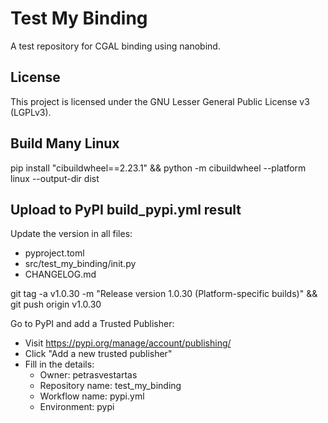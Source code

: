 # Test My Binding

A test repository for CGAL binding using nanobind.



## License

This project is licensed under the GNU Lesser General Public License v3 (LGPLv3).


## Build Many Linux

pip install "cibuildwheel==2.23.1" && python -m cibuildwheel --platform linux --output-dir dist

## Upload to PyPI build_pypi.yml result




Update the version in all files:
- pyproject.toml
- src/test_my_binding/init.py
- CHANGELOG.md

git tag -a v1.0.30 -m "Release version 1.0.30 (Platform-specific builds)" && git push origin v1.0.30

Go to PyPI and add a Trusted Publisher:
- Visit https://pypi.org/manage/account/publishing/
- Click "Add a new trusted publisher"
- Fill in the details:
    - Owner: petrasvestartas
    - Repository name: test_my_binding
    - Workflow name: pypi.yml
    - Environment: pypi